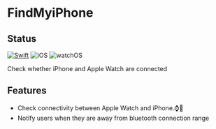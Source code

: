 # FindMyiPhone

## Status
[![Swift](https://img.shields.io/badge/Swift-5.2-%239872AB?style=flat&logo=swift)](https://swift.org)
![iOS](https://img.shields.io/badge/iOS-14.0-9872AB)
![watchOS](https://img.shields.io/badge/watchOS-7.0-9872AB)

Check whether iPhone and Apple Watch are connected 

## Features

- Check connectivity between Apple Watch and iPhone.⌚️📲
- Notify users when they are away from bluetooth connection range

